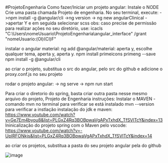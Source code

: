 #ProjetoEngenharia
Como fazer/Iniciar um projeto angular:
Instale o NODE
Crie uma pasta chamada Projeto de engenharia.
No seu terminal, execute:
->npm install -g @angular/cli
->ng version
-> ng new angularClinical
->apertar Y e em seguida selecionar scss
obs: caso precise de permissão para realizar ações no seu diretório, use:
        icacls "C:\Users\nomeUsuario\ProjetoEngenharia\angular_interface" /grant "nomeUsuario:(OI)(CI)F"

instalar o angular material:
ng add @angular/material: aperta y, escolhe qualquer tema, aperta y, aperta y.
npm install primeicons primeng --save
npm install -g @angular/cli

ao criar o projeto, substitua o src do angular, pelo src do github e adicione o proxy.conf.js no seu projeto


rodar o projeto angular: 
-> ng serve
-> npm run start

Para criar o diretorio do spring, basta criar outra pasta nesse mesmo arquivo do projeto, Projeto de Engenharia
instruções:
Instalar o MAVEN - comando mvn no terminal para verificar se está instalado
mvn --version para verificar a instlação
instalação do jdk e maven: https://www.youtube.com/watch?v=Ge7Em4byou8&list=PLGxZ4Rq3BOBpwaVgAPxTxhdX_TfSVlTcY&index=13
Ininicalização do projeto spring com o Maven pelo vscode: https://www.youtube.com/watch?v=-UpIRFONkjs&list=PLGxZ4Rq3BOBpwaVgAPxTxhdX_TfSVlTcY&index=14
	
ao criar os projetos, substitua a pasta do seu projeto angular pela do github

![image](https://github.com/pedrogones/TestandoRepositorio/assets/70417307/b57a0aca-00b6-48e8-98b8-36ec72bb53dc)
